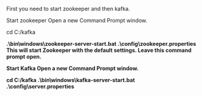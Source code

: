 First you need to start zookeeper and then kafka.

Start zookeeper
Open a new Command Prompt window.

cd C:/kafka

<b>.\bin\windows\zookeeper-server-start.bat .\config\zookeeper.properties <b>
This will start Zookeeper with the default settings. Leave this command prompt open.

Start Kafka
Open a new Command Prompt window.

cd C:/kafka
<b> .\bin\windows\kafka-server-start.bat .\config\server.properties <b>
